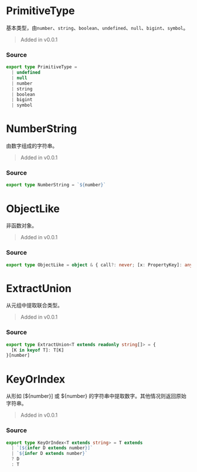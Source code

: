 # PrimitiveType
      
基本类型，由`number`、`string`、`boolean`、`undefined`、`null`、`bigint`、`symbol`。

> Added in v0.0.1



### Source

```typescript
export type PrimitiveType =
  | undefined
  | null
  | number
  | string
  | boolean
  | bigint
  | symbol


```
# NumberString
      
由数字组成的字符串。

> Added in v0.0.1



### Source

```typescript
export type NumberString = `${number}`


```
# ObjectLike
      
非函数对象。

> Added in v0.0.1



### Source

```typescript
export type ObjectLike = object & { call?: never; [x: PropertyKey]: any }

```
# ExtractUnion
      
从元组中提取联合类型。

> Added in v0.0.1



### Source

```typescript
export type ExtractUnion<T extends readonly string[]> = {
  [K in keyof T]: T[K]
}[number]


```
# KeyOrIndex
      
从形如 [${number}] 或 ${number} 的字符串中提取数字。其他情况则返回原始字符串。

> Added in v0.0.1



### Source

```typescript
export type KeyOrIndex<T extends string> = T extends
  | `[${infer D extends number}]`
  | `${infer D extends number}`
  ? D
  : T

```